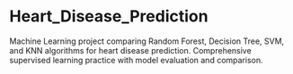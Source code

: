 # Heart_Disease_Prediction
Machine Learning project comparing Random Forest, Decision Tree, SVM, and KNN algorithms for heart disease prediction. Comprehensive supervised learning practice with model evaluation and comparison.
